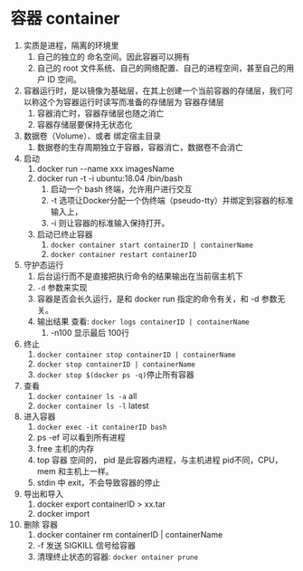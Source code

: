 # 容器 container
1. 实质是进程，隔离的环境里
   1. 自己的独立的 命名空间。因此容器可以拥有
   2. 自己的 root 文件系统、自己的网络配置、自己的进程空间，甚至自己的用户 ID 空间。
2. 容器运行时，是以镜像为基础层，在其上创建一个当前容器的存储层，我们可以称这个为容器运行时读写而准备的存储层为 容器存储层
   1. 容器消亡时，容器存储层也随之消亡
   2. 容器存储层要保持无状态化
3.  数据卷（Volume）、或者 绑定宿主目录
    1.  数据卷的生存周期独立于容器，容器消亡，数据卷不会消亡
4.  启动
    1.  docker run --name xxx imagesName
    2.  docker run -t -i ubuntu:18.04 /bin/bash 
        1.  启动一个 bash 终端，允许用户进行交互
        2.  -t 选项让Docker分配一个伪终端（pseudo-tty）并绑定到容器的标准输入上， 
        3.  -i 则让容器的标准输入保持打开。
    3.  启动已终止容器
        1.  `docker container start containerID | containerName`
        2.  `docker container restart containerID`
5.  守护态运行
    1.  后台运行而不是直接把执行命令的结果输出在当前宿主机下
    2.  `-d` 参数来实现
    3.  容器是否会长久运行，是和 docker run 指定的命令有关，和 -d 参数无关。
    4.  输出结果 查看: `docker logs containerID | containerName` 
        1.   -n100 显示最后 100行
6.  终止
    1.  `docker container stop containerID | containerName`
    2.  `docker stop containerID | containerName`
    3.  `docker stop $(docker ps -q)`停止所有容器
7.  查看 
    1.  `docker container ls -a` all
    2.  `docker container ls -l` latest 
8.  进入容器
    1.  `docker exec -it containerID bash`
    2.  ps -ef 可以看到所有进程
    3.  free 主机的内存
    4.  top 容器 空间的， pid 是此容器内进程，与主机进程 pid不同，CPU，mem 和主机上一样。
    5.  stdin 中 exit，不会导致容器的停止
9.  导出和导入
    1.  docker export containerID > xx.tar
    2.  docker import 
10. 删除 容器
    1.  docker container rm containerID | containerName
    2.  -f 发送 SIGKILL 信号给容器
    3.  清理终止状态的容器: `docker ontainer prune`